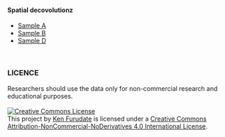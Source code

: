 #### Spatial decovolutionz
- [Sample A](data/spatial_decovolution/Spatial_deconvolution_Smple_A.html)
- [Sample B](data/spatial_decovolution/Spatial_deconvolution_Smple_B.html)
- [Sample D](data/sspatial_decovolution/Spatial_deconvolution_Smple_D.html)
<br> 


### LICENCE
Researchers should use the data only for non-commercial research and educational purposes.  
<br>
<a rel="license" href="http://creativecommons.org/licenses/by-nc-nd/4.0/"><img alt="Creative Commons License" style="border-width:0" src="https://i.creativecommons.org/l/by-nc-nd/4.0/88x31.png" /></a><br />This project by <a xmlns:cc="http://creativecommons.org/ns#" href="https://kenflab.github.io/oscc_metastasis/" property="cc:attributionName" rel="cc:attributionURL">Ken Furudate</a> is licensed under a <a rel="license" href="http://creativecommons.org/licenses/by-nc-nd/4.0/">Creative Commons Attribution-NonCommercial-NoDerivatives 4.0 International License</a>.
<br>
